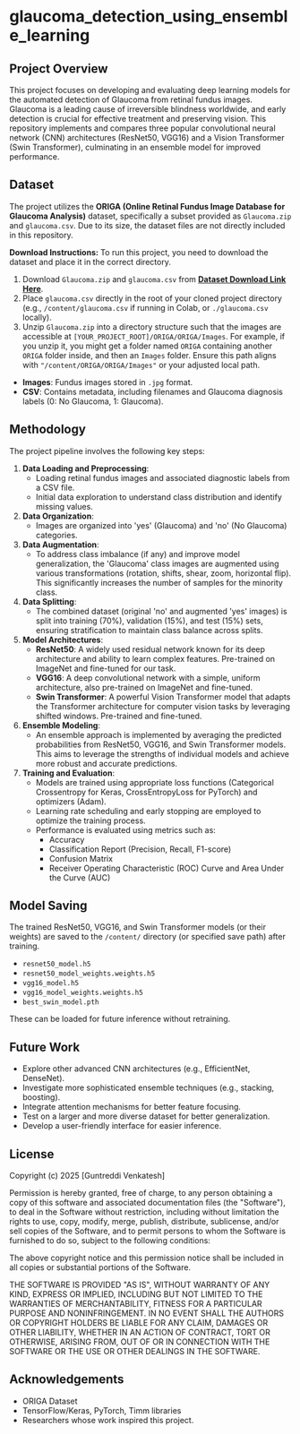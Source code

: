 # glaucoma_detection_using_ensemble_learning

## Project Overview

This project focuses on developing and evaluating deep learning models for the automated detection of Glaucoma from retinal fundus images. Glaucoma is a leading cause of irreversible blindness worldwide, and early detection is crucial for effective treatment and preserving vision. This repository implements and compares three popular convolutional neural network (CNN) architectures (ResNet50, VGG16) and a Vision Transformer (Swin Transformer), culminating in an ensemble model for improved performance.

## Dataset

The project utilizes the **ORIGA (Online Retinal Fundus Image Database for Glaucoma Analysis)** dataset, specifically a subset provided as `Glaucoma.zip` and `glaucoma.csv`. Due to its size, the dataset files are not directly included in this repository.

**Download Instructions:**
To run this project, you need to download the dataset and place it in the correct directory.
1.  Download `Glaucoma.zip` and `glaucoma.csv` from [**Dataset Download Link Here**](https://www.kaggle.com/datasets/venkatesh0003/glaucoma).
2.  Place `glaucoma.csv` directly in the root of your cloned project directory (e.g., `/content/glaucoma.csv` if running in Colab, or `./glaucoma.csv` locally).
3.  Unzip `Glaucoma.zip` into a directory structure such that the images are accessible at `[YOUR_PROJECT_ROOT]/ORIGA/ORIGA/Images`. For example, if you unzip it, you might get a folder named `ORIGA` containing another `ORIGA` folder inside, and then an `Images` folder. Ensure this path aligns with `"/content/ORIGA/ORIGA/Images"` or your adjusted local path.

* **Images**: Fundus images stored in `.jpg` format.
* **CSV**: Contains metadata, including filenames and Glaucoma diagnosis labels (0: No Glaucoma, 1: Glaucoma).

## Methodology

The project pipeline involves the following key steps:

1.  **Data Loading and Preprocessing**:
    * Loading retinal fundus images and associated diagnostic labels from a CSV file.
    * Initial data exploration to understand class distribution and identify missing values.
2.  **Data Organization**:
    * Images are organized into 'yes' (Glaucoma) and 'no' (No Glaucoma) categories.
3.  **Data Augmentation**:
    * To address class imbalance (if any) and improve model generalization, the 'Glaucoma' class images are augmented using various transformations (rotation, shifts, shear, zoom, horizontal flip). This significantly increases the number of samples for the minority class.
4.  **Data Splitting**:
    * The combined dataset (original 'no' and augmented 'yes' images) is split into training (70%), validation (15%), and test (15%) sets, ensuring stratification to maintain class balance across splits.
5.  **Model Architectures**:
    * **ResNet50**: A widely used residual network known for its deep architecture and ability to learn complex features. Pre-trained on ImageNet and fine-tuned for our task.
    * **VGG16**: A deep convolutional network with a simple, uniform architecture, also pre-trained on ImageNet and fine-tuned.
    * **Swin Transformer**: A powerful Vision Transformer model that adapts the Transformer architecture for computer vision tasks by leveraging shifted windows. Pre-trained and fine-tuned.
6.  **Ensemble Modeling**:
    * An ensemble approach is implemented by averaging the predicted probabilities from ResNet50, VGG16, and Swin Transformer models. This aims to leverage the strengths of individual models and achieve more robust and accurate predictions.
7.  **Training and Evaluation**:
    * Models are trained using appropriate loss functions (Categorical Crossentropy for Keras, CrossEntropyLoss for PyTorch) and optimizers (Adam).
    * Learning rate scheduling and early stopping are employed to optimize the training process.
    * Performance is evaluated using metrics such as:
        * Accuracy
        * Classification Report (Precision, Recall, F1-score)
        * Confusion Matrix
        * Receiver Operating Characteristic (ROC) Curve and Area Under the Curve (AUC)

## Model Saving

The trained ResNet50, VGG16, and Swin Transformer models (or their weights) are saved to the `/content/` directory (or specified save path) after training.

* `resnet50_model.h5`
* `resnet50_model_weights.weights.h5`
* `vgg16_model.h5`
* `vgg16_model_weights.weights.h5`
* `best_swin_model.pth`

These can be loaded for future inference without retraining.

## Future Work

* Explore other advanced CNN architectures (e.g., EfficientNet, DenseNet).
* Investigate more sophisticated ensemble techniques (e.g., stacking, boosting).
* Integrate attention mechanisms for better feature focusing.
* Test on a larger and more diverse dataset for better generalization.
* Develop a user-friendly interface for easier inference.

## License

Copyright (c) 2025 [Guntreddi Venkatesh]

Permission is hereby granted, free of charge, to any person obtaining a copy
of this software and associated documentation files (the "Software"), to deal
in the Software without restriction, including without limitation the rights
to use, copy, modify, merge, publish, distribute, sublicense, and/or sell
copies of the Software, and to permit persons to whom the Software is
furnished to do so, subject to the following conditions:

The above copyright notice and this permission notice shall be included in all
copies or substantial portions of the Software.

THE SOFTWARE IS PROVIDED "AS IS", WITHOUT WARRANTY OF ANY KIND, EXPRESS OR
IMPLIED, INCLUDING BUT NOT LIMITED TO THE WARRANTIES OF MERCHANTABILITY,
FITNESS FOR A PARTICULAR PURPOSE AND NONINFRINGEMENT. IN NO EVENT SHALL THE
AUTHORS OR COPYRIGHT HOLDERS BE LIABLE FOR ANY CLAIM, DAMAGES OR OTHER
LIABILITY, WHETHER IN AN ACTION OF CONTRACT, TORT OR OTHERWISE, ARISING FROM,
OUT OF OR IN CONNECTION WITH THE SOFTWARE OR THE USE OR OTHER DEALINGS IN THE
SOFTWARE.

## Acknowledgements

* ORIGA Dataset
* TensorFlow/Keras, PyTorch, Timm libraries
* Researchers whose work inspired this project.
